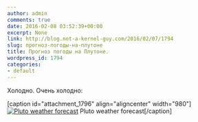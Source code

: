 ```yaml
---
author: admin
comments: true
date: 2016-02-08 03:52:39+00:00
excerpt: None
link: http://blog.not-a-kernel-guy.com/2016/02/07/1794
slug: прогноз-погоды-на-плутоне
title: Прогноз погоды на Плутоне.
wordpress_id: 1794
categories:
- default
---
```


Холодно. Очень холодно:

[caption id="attachment_1796" align="aligncenter" width="980"][![Pluto weather forecast](http://blog.not-a-kernel-guy.com/wp-content/uploads/2016/02/pluto_weather_forecast.jpg)](https://www.reddit.com/r/space/comments/44nkz8/pluto_weather_forecast/) Pluto weather forecast[/caption]

